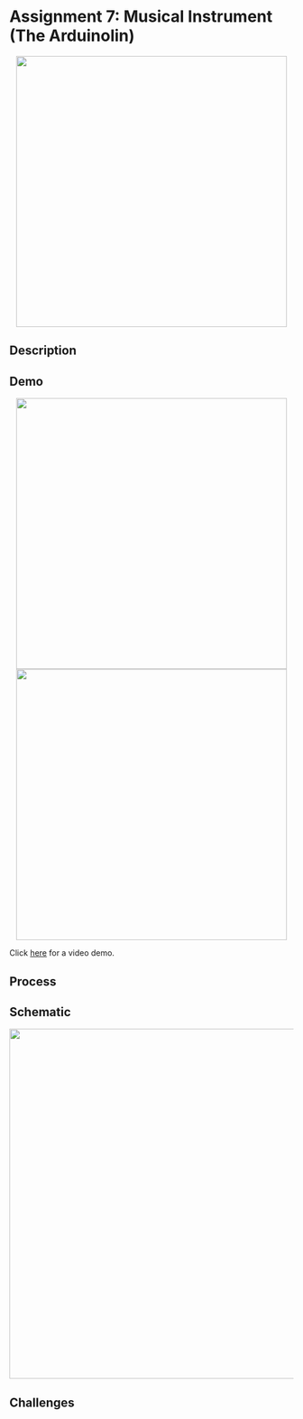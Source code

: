 # Assignment 7: Musical Instrument (The Arduinolin)

<p align="center">
  <img src="imageAnalogDigital.png" width="480">
</p>

## Description

## Demo
<p align="center">
  <img src="changeSpeed.gif" width="480">
  <img src="changePattern.gif" width="480">
</p>

Click [here]() for a video demo.

## Process

## Schematic
<p align="center">
  <img src="schematicAnalogDigital.png" width="620">
</p>

## Challenges


